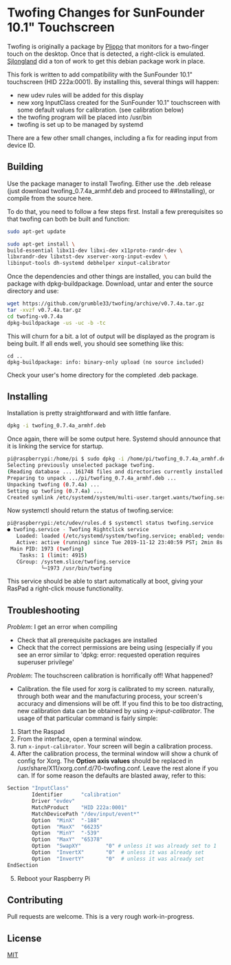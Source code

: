 # Twofing Changes for SunFounder 10.1" Touchscreen

Twofing is originally a package by [Plippo](https://github.com/Plippo) that monitors for a two-finger touch on the desktop. Once that is detected, a right-click is emulated. [Sjlongland](https://github.com/sjlongland) did a ton of work to get this debian package work in place.

This fork is written to add compatibility with the SunFounder 10.1" touchscreen (HID 222a:0001). By installing this, several things will happen:

- new udev rules will be added for this display
- new xorg InputClass created for the SunFounder 10.1" touchscreen with some default values for calibration. (see calibration below)
- the twofing program will be placed into /usr/bin
- twofing is set up to be managed by systemd

There are a few other small changes, including a fix for reading input from device ID.

## Building

Use the package manager to install Twofing. Either use the .deb release (just download twofing_0.7.4a_armhf.deb and proceed to ##Installing), or compile from the source here.

To do that, you need to follow a few steps first. Install a few prerequisites so that twofing can both be built and function:



```bash
sudo apt-get update

sudo apt-get install \
build-essential libx11-dev libxi-dev x11proto-randr-dev \
libxrandr-dev libxtst-dev xserver-xorg-input-evdev \
libinput-tools dh-systemd debhelper xinput-calibrator

```
Once the dependencies and other things are installed, you can build the package with dpkg-buildpackage. Download, untar and enter the source directory and use:

```bash
wget https://github.com/grumble33/twofing/archive/v0.7.4a.tar.gz
tar -xvzf v0.7.4a.tar.gz
cd twofing-v0.7.4a
dpkg-buildpackage -us -uc -b -tc
```
This will churn for a bit. a lot of output will be displayed as the program is being built. If all ends well, you should see something like this:

```
cd ..
dpkg-buildpackage: info: binary-only upload (no source included)
```
Check your user's home directory for the completed .deb package.

## Installing

Installation is pretty straightforward and with little fanfare.

```bash
dpkg -i twofing_0.7.4a_armhf.deb
```
Once again, there will be some output here. Systemd should announce that it is linking the service for startup.

```bash
pi@raspberrypi:/home/pi $ sudo dpkg -i /home/pi/twofing_0.7.4a_armhf.deb
Selecting previously unselected package twofing.
(Reading database ... 161748 files and directories currently installed.)
Preparing to unpack .../pi/twofing_0.7.4a_armhf.deb ...
Unpacking twofing (0.7.4a) ...
Setting up twofing (0.7.4a) ...
Created symlink /etc/systemd/system/multi-user.target.wants/twofing.service → /etc/systemd/system/twofing.service.
```

Now systemctl should return the status of twofing.service:

```bash
pi@raspberrypi:/etc/udev/rules.d $ systemctl status twofing.service
● twofing.service - Twofing Rightclick service
   Loaded: loaded (/etc/systemd/system/twofing.service; enabled; vendor preset: enabled)
   Active: active (running) since Tue 2019-11-12 23:40:59 PST; 2min 8s ago
 Main PID: 1973 (twofing)
    Tasks: 1 (limit: 4915)
   CGroup: /system.slice/twofing.service
           └─1973 /usr/bin/twofing
```
This service should be able to start automatically at boot, giving your RasPad a right-click mouse functionality.

## Troubleshooting

*Problem*: I get an error when compiling
* Check that all prerequisite packages are installed
* Check that the correct permissions are being using (especially if you see an error similar to 'dpkg: error: requested operation requires superuser privilege'

*Problem*: The touchscreen calibration is horrifically off! What happened?
* Calibration. the file used for xorg is calibrated to my screen. naturally, through both wear and the manufacturing process, your screen's accuracy and dimensions will be off. If you find this to be too distracting, new calibration data can be obtained by using *x-input-calibrator*. The usage of that particular command is fairly simple:

1. Start the Raspad
2. From the interface, open a terminal window.
3. run `x-input-calibrator`. Your screen will begin a calibration process.
4. After the calibration process, the terminal window will show a chunk of config for Xorg. The **Option axis values** should be replaced in /usr/share/X11/xorg.conf.d/70-twofing.conf. Leave the rest alone if you can. If for some reason the defaults are blasted away, refer to this:

```bash
Section "InputClass"
        Identifier      "calibration"
        Driver "evdev"
        MatchProduct    "HID 222a:0001"
        MatchDevicePath "/dev/input/event*"
        Option  "MinX"  "-188"
        Option  "MaxX"  "66235"
        Option  "MinY"  "-539"
        Option  "MaxY"  "65378"
        Option  "SwapXY"        "0" # unless it was already set to 1
        Option  "InvertX"       "0"  # unless it was already set
        Option  "InvertY"       "0"  # unless it was already set
EndSection


```
5. Reboot your Raspberry Pi

## Contributing
Pull requests are welcome. This is a very rough work-in-progress.

## License
[MIT](https://choosealicense.com/licenses/mit/)
